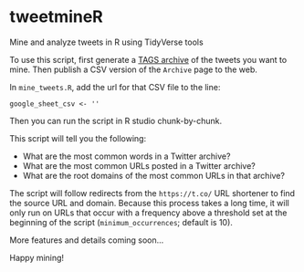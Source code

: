 # tweetmineR
Mine and analyze tweets in R using TidyVerse tools

To use this script, first generate a [TAGS archive](https://tags.hawksey.info/) of the tweets you want to mine. Then publish a CSV version of the ```Archive``` page to the web.

In ```mine_tweets.R```, add the url for that CSV file to the line: 

    google_sheet_csv <- ''

Then you can run the script in R studio chunk-by-chunk. 

This script will tell you the following:

- What are the most common words in a Twitter archive?  
- What are the most common URLs posted in a Twitter archive?  
- What are the root domains of the most common URLs in that archive?

The script will follow redirects from the ```https://t.co/``` URL shortener to find the source URL and domain. Because this process takes a long time, it will only run on URLs that occur with a frequency above a threshold set at the beginning of the script (```minimum_occurrences```; default is 10).

More features and details coming soon...

Happy mining!